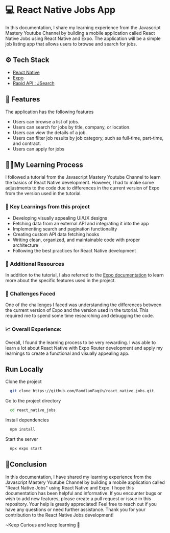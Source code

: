 
# 💻 React Native Jobs App

In this documentation, I share my learning experience from the Javascript Mastery Youtube Channel by building a mobile application called React Native Jobs using React Native and Expo. The application will be a simple job listing app that allows users to browse and search for jobs.


## ⚙️ Tech Stack

- [React Native](https://reactnative.dev/)
- [Expo](https://docs.expo.dev/)
- [Rapid API : JSearch](https://www.youtube.com/redirect?event=video_description&redir_token=QUFFLUhqbTJ1bnJid3BISkE1dmZPalhpWlEwc2F6NVkxQXxBQ3Jtc0tuNzRydUxDRktWRTlSSUlxU1JaWmtmSmpkdTdzRDQ4akd3UGY4alVSWW1DTEVJaGRURlJ4SXJNSTMteVpwbEpTdjdkSzVGUWQtN0NZeFNWd1lhS3JYeVNVUVVjMV9PRFpoU0dYS3QyY1BBUkM2ay1OQQ&q=https%3A%2F%2Frapidapi.com%2Fletscrape-6bRBa3QguO5%2Fapi%2Fjsearch%3Futm_source%3Dyoutube.com%2FJavaScriptMastery%26utm_medium%3Dreferral%26utm_campaign%3DDevRel&v=mJ3bGvy0WAY)
## 📍 Features

The application has the following features
- Users can browse a list of jobs.
- Users can search for jobs by title, company, or location.
- Users can view the details of a job.
- Users can filter job results by job category, such as full-time, part-time, and contract.
- Users can apply for jobs


## 🧑‍💻My Learning Process
I followed a tutorial from the Javascript Mastery Youtube Channel to learn the basics of React Native development. However, I had to make some adjustments to the code due to differences in the current version of Expo from the version used in the tutorial.

### 🔑 Key Learnings from this project
- Developing visually appealing UI/UX designs
- Fetching data from an external API and integrating it into the app
- Implementing search and pagination functionality
- Creating custom API data fetching hooks
- Writing clean, organized, and maintainable code with proper architecture
- Following the best practices for React Native development

### 🛜 Additional Resources
In addition to the tutorial, I also referred to the [Expo documentation](https://docs.expo.dev/) to learn more about the specific features used in the project.

### 💪 Challenges Faced
One of the challenges I faced was understanding the differences between the current version of Expo and the version used in the tutorial. This required me to spend some time researching and debugging the code.

### 📈 Overall Experience:
Overall, I found the learning process to be very rewarding. I was able to learn a lot about React Native with Expo Router development and apply my learnings to create a functional and visually appealing app.

## Run Locally

Clone the project

```bash
  git clone https://github.com/RamdlanFaqih/react_native_jobs.git
```

Go to the project directory

```bash
  cd react_native_jobs
```

Install dependencies

```bash
  npm install
```

Start the server

```bash
  npx expo start
```


## 👋Conclusion
In this documentation, I have shared my learning experience from the Javascript Mastery Youtube Channel by building a mobile application called "React Native Jobs" using React Native and Expo. I hope this documentation has been helpful and informative.
If you encounter bugs or wish to add new features, please create a pull request or issue in this repository. Your help is greatly appreciated!
Feel free to reach out if you have any questions or need further assistance. Thank you for your contribution to the React Native Jobs development!


~Keep Curious and keep learning 🚀